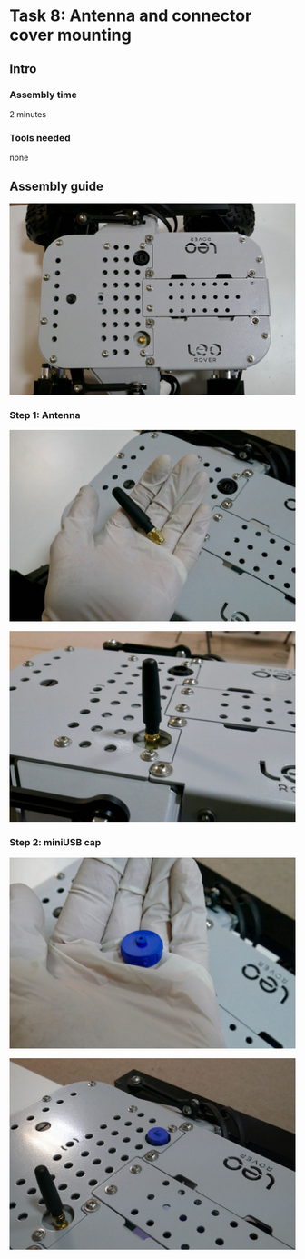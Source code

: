 # Task 8: Antenna and connector cover mounting

## Intro

### Assembly time

2 minutes

### Tools needed

none

## Assembly guide

![](../.gitbook/assets/p1020672%20%281%29.jpg)

### Step 1: Antenna

![](../.gitbook/assets/p1020674.jpg)

![](../.gitbook/assets/p1020677.jpg)

### Step 2: miniUSB cap

![](../.gitbook/assets/p1020678.jpg)

![](../.gitbook/assets/p1020679.jpg)

